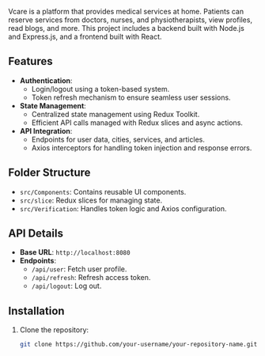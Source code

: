 Vcare is a platform that provides medical services at home. Patients can reserve services from doctors, nurses, and physiotherapists, view profiles, read blogs, and more. This project includes a backend built with Node.js and Express.js, and a frontend built with React.


## Features
- **Authentication**:
  - Login/logout using a token-based system.
  - Token refresh mechanism to ensure seamless user sessions.
- **State Management**:
  - Centralized state management using Redux Toolkit.
  - Efficient API calls managed with Redux slices and async actions.
- **API Integration**:
  - Endpoints for user data, cities, services, and articles.
  - Axios interceptors for handling token injection and response errors.

## Folder Structure
- `src/Components`: Contains reusable UI components.
- `src/slice`: Redux slices for managing state.
- `src/Verification`: Handles token logic and Axios configuration.

## API Details
- **Base URL**: `http://localhost:8080`
- **Endpoints**:
  - `/api/user`: Fetch user profile.
  - `/api/refresh`: Refresh access token.
  - `/api/logout`: Log out.

## Installation
1. Clone the repository:
   ```bash
   git clone https://github.com/your-username/your-repository-name.git
